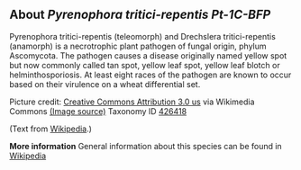 **About *Pyrenophora tritici-repentis Pt-1C-BFP***
-------------------------
Pyrenophora tritici-repentis (teleomorph) and Drechslera 
tritici-repentis (anamorph) is a necrotrophic plant pathogen of fungal 
origin, phylum Ascomycota. The pathogen causes a disease originally 
named yellow spot but now commonly called tan spot, yellow leaf spot, 
yellow leaf blotch or helminthosporiosis. At least eight races of the 
pathogen are known to occur based on their virulence on a wheat 
differential set.


Picture credit: [Creative Commons Attribution 3.0 us](https://creativecommons.org/licenses/by/3.0/us/deed.en) via Wikimedia Commons [(Image source)](https://en.wikipedia.org/wiki/File:Drechslera_tritici-repentis_(01).jpg)
Taxonomy ID [426418](https://www.uniprot.org/taxonomy/426418)

(Text from [Wikipedia](https://en.wikipedia.org/).)

**More information**
General information about this species can be found in [Wikipedia](https://en.wikipedia.org/wiki/Pyrenophora_tritici-repentis)

